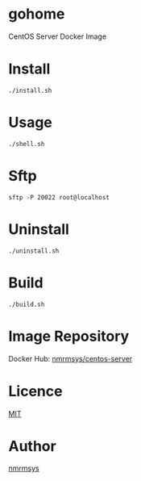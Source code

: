
# gohome

CentOS Server Docker Image

# Install

```
./install.sh
```

# Usage

```
./shell.sh
```

# Sftp

```
sftp -P 20022 root@localhost
```

# Uninstall

```
./uninstall.sh
```

# Build

```
./build.sh
```

# Image Repository
Docker Hub: [nmrmsys/centos-server](https://hub.docker.com/r/nmrmsys/centos-server/)

# Licence
[MIT](http://opensource.org/licenses/mit-license.php)

# Author
[nmrmsys](https://github.com/nmrmsys)
